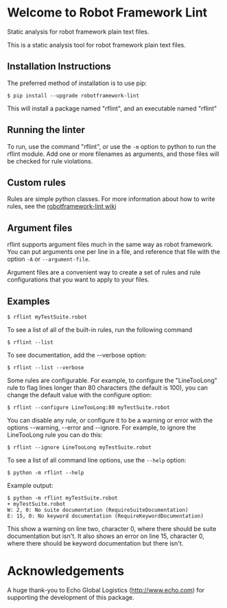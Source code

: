 Welcome to Robot Framework Lint
===============================

Static analysis for robot framework plain text files.

This is a static analysis tool for robot framework plain text files.

Installation Instructions
-------------------------

The preferred method of installation is to use pip:

    $ pip install --upgrade robotframework-lint

This will install a package named "rflint", and an executable named "rflint"

Running the linter
------------------

To run, use the command "rflint", or use the `-m` option to python to
run the rflint module. Add one or more filenames as arguments, and
those files will be checked for rule violations.

Custom rules
------------

Rules are simple python classes. For more information about how to
write rules, see the
[robotframework-lint wiki](https://github.com/boakley/robotframework-lint/wiki)

Argument files
--------------

rflint supports argument files much in the same way as robot framework. You can
put arguments one per line in a file, and reference that file with the option
`-A` or `--argument-file`.

Argument files are a convenient way to create a set of rules and rule configurations
that you want to apply to your files.

Examples
--------

    $ rflint myTestSuite.robot

To see a list of all of the built-in rules, run the following command

    $ rflint --list

To see documentation, add the --verbose option:

    $ rflint --list --verbose

Some rules are configurable. For example, to configure the "LineTooLong"
rule to flag lines longer than 80 characters (the default is 100), you
can change the default value with the configure option:

    $ rflint --configure LineTooLong:80 myTestSuite.robot

You can disable any rule, or configure it to be a warning or error
with the options --warning, --error and --ignore. For example, to
ignore the LineTooLong rule you can do this:

    $ rflint --ignore LineTooLong myTestSuite.robot

To see a list of all command line options, use the `--help` option:

    $ python -m rflint --help

Example output:

    $ python -m rflint myTestSuite.robot
    + myTestSuite.robot
    W: 2, 0: No suite documentation (RequireSuiteDocumentation)
    E: 15, 0: No keyword documentation (RequireKeywordDocumentation)

This show a warning on line two, character 0, where there should be suite
documentation but isn't. It also shows an error on line 15, character 0,
where there should be keyword documentation but there isn't.

Acknowledgements
================

A huge thank-you to Echo Global Logistics (http://www.echo.com) for
supporting the development of this package.
